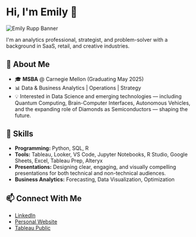 <!--
**3milyR/3milyR** is a ✨ _special_ ✨ repository because its `README.md` (this file) appears on your GitHub profile.

Here are some ideas to get you started:

- 🔭 I’m currently working on ...
- 🌱 I’m currently learning ...
- 👯 I’m looking to collaborate on ...
- 🤔 I’m looking for help with ...
- 💬 Ask me about ...
- 📫 How to reach me: ...
- 😄 Pronouns: ...
- ⚡ Fun fact: ...
-->
# Hi, I'm Emily 👋  

![Emily Rupp Banner](https://raw.githubusercontent.com/3milyR/3milyR/main/banner.png)

I'm an analytics professional, strategist, and problem-solver with a background in SaaS, retail, and creative industries.   

## 🚀 About Me  
- 🎓 **MSBA** @ Carnegie Mellon (Graduating May 2025)  
- 📊 Data & Business Analytics | Operations | Strategy  
- 💡 Interested in Data Science and emerging technologies — including Quantum Computing, Brain-Computer Interfaces, Autonomous Vehicles, and the expanding role of Diamonds as Semiconductors — shaping the future.  

## 🔧 Skills  
- **Programming:** Python, SQL, R  
- **Tools:** Tableau, Looker, VS Code, Jupyter Notebooks, R Studio, Google Sheets, Excel, Tableau Prep, Alteryx  
- **Presentations:** Designing clear, engaging, and visually compelling presentations for both technical and non-technical audiences.  
- **Business Analytics:** Forecasting, Data Visualization, Optimization  

## 📫 Connect With Me  
- [LinkedIn](https://linkedin.com/in/emilyrupp)  
- [Personal Website](https://emilyrupp.work)  
- [Tableau Public](https://public.tableau.com/app/profile/3milyr/vizzes)  
